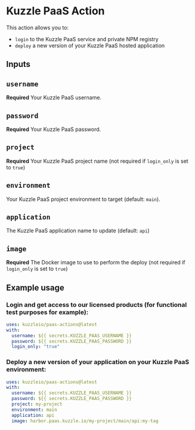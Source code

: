 # Kuzzle PaaS Action

This action allows you to:
- `login` to the Kuzzle PaaS service and private NPM registry
- `deploy` a new version of your Kuzzle PaaS hosted application

## Inputs

## `username`

**Required** Your Kuzzle PaaS username.

## `password`

**Required** Your Kuzzle PaaS password.

## `project`

**Required** Your Kuzzle PaaS project name (not required if `login_only` is set to `true`)

## `environment`

Your Kuzzle PaaS project environment to target (default: `main`).

## `application`

The Kuzzle PaaS application name to update (default: `api`)

## `image`

**Required** The Docker image to use to perform the deploy (not required if `login_only` is set to `true`)


## Example usage

### Login and get access to our licensed products (for functional test purposes for example):

```yaml
uses: kuzzleio/paas-actions@latest
with:
  username: ${{ secrets.KUZZLE_PAAS_USERNAME }}
  password: ${{ secrets.KUZZLE_PAAS_PASSWORD }}
  login_only: "true"
```

### Deploy a new version of your application on your Kuzzle PaaS environment:

```yaml
uses: kuzzleio/paas-actions@latest
with:
  username: ${{ secrets.KUZZLE_PAAS_USERNAME }}
  password: ${{ secrets.KUZZLE_PAAS_PASSWORD }}
  project: my-project
  environment: main
  application: api
  image: harbor.paas.kuzzle.io/my-project/main/api:my-tag
```